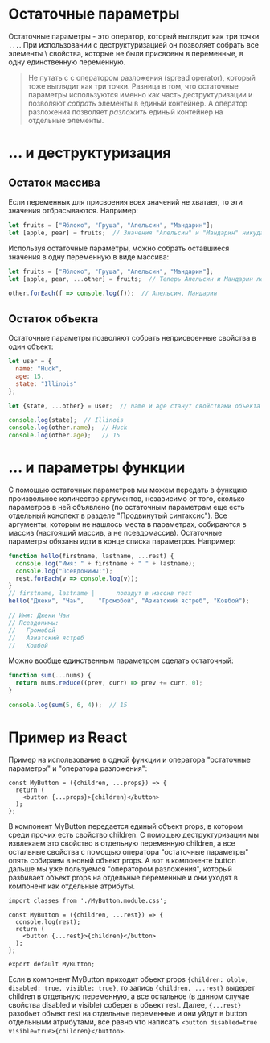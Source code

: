 # Остаточные параметры

Остаточные параметры - это оператор, который выглядит как три точки `...`. При использовании с деструктуризацией он позволяет собрать все элементы \ свойства, которые не были присвоены в переменные, в одну единственную переменную.

> Не путать с с оператором разложения (spread operator), который тоже выглядит как три точки. Разница в том, что остаточные параметры используются именно как часть деструктуризации и позволяют *собрать* элементы в единый контейнер. А оператор разложения позволяет *разложить* единый контейнер на отдельные элементы.

# ... и деструктуризация

## Остаток массива

Если переменных для присвоения всех значений не хватает, то эти значения отбрасываются. Например:

```javascript
let fruits = ["Яблоко", "Груша", "Апельсин", "Мандарин"];
let [apple, pear] = fruits;  // Значения "Апельсин" и "Мандарин" никуда не присвоены
```

Используя остаточные параметры, можно собрать оставшиеся значения в одну переменную в виде массива:

```javascript
let fruits = ["Яблоко", "Груша", "Апельсин", "Мандарин"];
let [apple, pear, ...other] = fruits;  // Теперь Апельсин и Мандарин лежат в массиве other

other.forEach(f => console.log(f));  // Апельсин, Мандарин
```

## Остаток объекта

Остаточные параметры позволяют собрать неприсвоенные свойства в один объект:

```javascript
let user = {
  name: "Huck",
  age: 15,
  state: "Illinois"
};

let {state, ...other} = user;  // name и age станут свойствами объекта other

console.log(state);  // Illinois
console.log(other.name);  // Huck
console.log(other.age);   // 15
```

# ... и параметры функции

С помощью остаточных параметров мы можем передать в функцию произвольное количество аргументов, независимо от того, сколько параметров в ней объявлено (по остаточным параметрам еще есть отдельный конспект в разделе "Продвинутый синтаксис"). Все аргументы, которым не нашлось места в параметрах, собираются в массив (настоящий массив, а не псевдомассив). Остаточные параметры обязаны идти в конце списка параметров. Например:

```javascript
function hello(firstname, lastname, ...rest) {
  console.log("Имя: " + firstname + " " + lastname);
  console.log("Псевдонимы:");
  rest.forEach(v => console.log(v));
}
// firstname, lastname |      попадут в массив rest
hello("Джеки", "Чан",    "Громобой", "Азиатский ястреб", "Ковбой");

// Имя: Джеки Чан
// Псевдонимы:
//   Громобой
//   Азиатский ястреб
//   Ковбой
```

Можно вообще единственным параметром сделать остаточный:

```javascript
function sum(...nums) {
  return nums.reduce((prev, curr) => prev += curr, 0);
}

console.log(sum(5, 6, 4));  // 15
```

# Пример из React

Пример на использование в одной функции и оператора "остаточные параметры" и "оператора разложения":

```react
const MyButton = ({children, ...props}) => {
  return (
    <button {...props}>{children}</button>
  );
};
```

В компонент MyButton передается единый объект props, в котором среди прочих есть свойство children. С помощью деструктуризации мы извлекаем это свойство в отдельную переменную children, а все остальные свойства с помощью оператора "остаточные параметры" опять собираем в новый объект props. А вот в компоненте button дальше мы уже пользуемся "оператором разложения", который разбивает объект props на отдельные переменные и они уходят в компонент как отдельные атрибуты.

```react
import classes from './MyButton.module.css';

const MyButton = ({children, ...rest}) => {
  console.log(rest);
  return (
    <button {...rest}>{children}</button>
  );
};

export default MyButton;
```

Если в компонент MyButton приходит объект props `{children: ololo, disabled: true, visible: true}`, то запись `{children, ...rest}` выдерет children в отдельную переменную, а все остальное (в данном случае свойства disabled и visible) соберет в объект rest. Далее, `{...rest}` разобьет объект rest на отдельные переменные и они уйдут в button отдельными атрибутами, все равно что написать `<button disabled=true visible=true>{children}</button>`.

